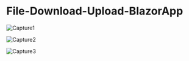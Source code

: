 # File-Download-Upload-BlazorApp

![Capture1](https://user-images.githubusercontent.com/105850016/230920737-bf29fa4a-35f1-435d-b777-6ef930b013a2.PNG)

![Capture2](https://user-images.githubusercontent.com/105850016/230920803-1eb91df3-579a-4c44-ae59-0a9c28f285f0.PNG)

![Capture3](https://user-images.githubusercontent.com/105850016/230920898-f07a2085-b66a-45a5-9762-a7cbfd99791d.PNG)
